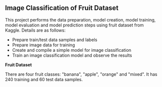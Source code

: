 ## **Image Classification of Fruit Dataset**

This project performs the data preparation, model creation, model training, model evaluation and model prediction steps using fruit dataset from Kaggle. Details are as follows:

- Prepare train/test data samples and labels
- Prepare image data for training
- Create and compile a simple model for image classification
- Train an image classification model and observe the results

**Fruit Dataset**

There are four fruit classes: "banana", "apple", "orange" and "mixed". It has 240 training and 60 test data samples.


